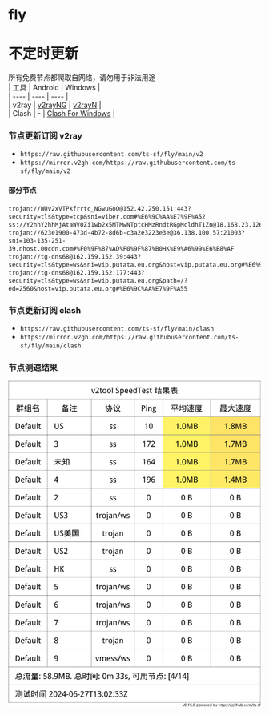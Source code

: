 # fly
# 不定时更新
所有免费节点都爬取自网络，请勿用于非法用途  
|  工具  | Android  | Windows  |  
|  ----  | ----   | ----  |  
| v2ray  | [v2rayNG](https://github.com/2dust/v2rayNG/releases) | [v2rayN](https://github.com/2dust/v2rayN/releases) |  
| Clash  | - | [Clash For Windows](https://github.com/2dust/clashN/releases) | 
  
### 节点更新订阅  v2ray
- `https://raw.githubusercontent.com/ts-sf/fly/main/v2`  
- `https://mirror.v2gh.com/https://raw.githubusercontent.com/ts-sf/fly/main/v2`  

#### 部分节点  
``` 
trojan://WUv2xVTPkfrrtc_NGwuGoQ@152.42.250.151:443?security=tls&type=tcp&sni=viber.com#%E6%9C%AA%E7%9F%A52
ss://Y2hhY2hhMjAtaWV0Zi1wb2x5MTMwNTptcHMzRndtRGpMcldhT1Zn@18.168.23.126:443#%E6%9C%AA%E7%9F%A53
trojan://623e1900-473d-4b72-8d6b-c3a2e3223e3e@36.138.100.57:21003?sni=103-135-251-39.nhost.00cdn.com#%F0%9F%87%AD%F0%9F%87%B0HK%E9%A6%99%E6%B8%AF
trojan://tg-dns68@162.159.152.39:443?security=tls&type=ws&sni=vip.putata.eu.org&host=vip.putata.eu.org#%E6%9C%AA%E7%9F%A54
trojan://tg-dns68@162.159.152.177:443?security=tls&type=ws&sni=vip.putata.eu.org&path=/?ed=2560&host=vip.putata.eu.org#%E6%9C%AA%E7%9F%A55
```
### 节点更新订阅  clash
- `https://raw.githubusercontent.com/ts-sf/fly/main/clash`  
- `https://mirror.v2gh.com/https://raw.githubusercontent.com/ts-sf/fly/main/clash`  

### 节点测速结果
![image](traffic.png)
